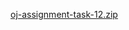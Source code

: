 [oj-assignment-task-12.zip](https://github.com/adnil-codes/OJ-Contact-page/files/6095396/oj-assignment-task-12.zip)
